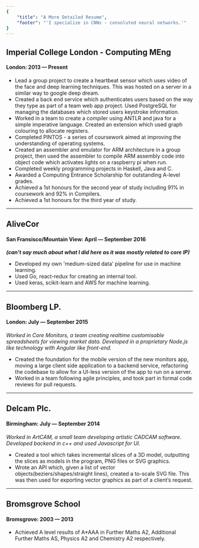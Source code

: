 ```yaml
---
{
    "title": "A More Detailed Resume",
    "footer": "'I specialize in CNNs - convoluted neural networks.'"
}
---
```


## Imperial College London - Computing MEng  
#### London: 2013 — Present
* Lead a group project to create a heartbeat sensor which uses video of the face and deep learning techniques. This was hosted on a server in a similar way to google deep dream.
* Created a back end service which authenticates users based on the way they type as part of a team web app project. Used PostgreSQL for managing the databases which stored users keystroke information.
* Worked in a team to create a compiler using ANTLR and java for a simple imperative language. Created an extension which used graph colouring to allocate registers.
* Completed PINTOS - a series of coursework aimed at improving the understanding of operating systems.
* Created an assembler and emulator for ARM architecture in a group project, then used the assembler to compile ARM assembly code into object code which activates lights on a raspberry pi when run.
* Completed weekly programming projects in Haskell, Java and C.
* Awarded a Computing Entrance Scholarship for outstanding A-level grades.
* Achieved a 1st honours for the second year of study including 91% in coursework and 92% in Compilers.
* Achieved a 1st honours for the third year of study.

---

## AliveCor
#### San Fransisco/Mountain View: April — September 2016
***(can't say much about what I did here as it was mostly related to core IP)***
* Developed my own 'medium-sized data' pipeline for use in machine learning.
* Used Go, react-redux for creating an internal tool.
* Used keras, scikit-learn and AWS for machine learning.

---

## Bloomberg LP.  
#### London: July — September 2015
*Worked in Core Monitors, a team creating realtime customisable spreadsheets for viewing market data. Developed in a proprietary Node.js like technology with Angular like front-end.*
* Created the foundation for the mobile version of the new monitors app, moving a large client side application to a backend service, refactoring the codebase to allow for a UI-less version of the app to run on a server.
* Worked in a team following agile principles, and took part in formal code reviews for pull requests.

---

## Delcam Plc.  
#### Birmingham: July — September 2014
*Worked in ArtCAM, a small team developing artistic CADCAM software. Developed backend in c++ and used Javascript for UI.*
* Created a tool which takes incremental slices of a 3D model, outputting the slices as models in the program, PNG files or SVG graphics.
* Wrote an API which, given a list of vector objects(beziers/shapes/straight lines), created a to-scale SVG file. This was then used for exporting vector graphics as part of a client’s request.

---

## Bromsgrove School  
#### Bromsgrove: 2003 — 2013
* Achieved A level results of A*AAA in Further Maths A2, Additional Further Maths AS, Physics A2 and Chemistry A2 respectively.
